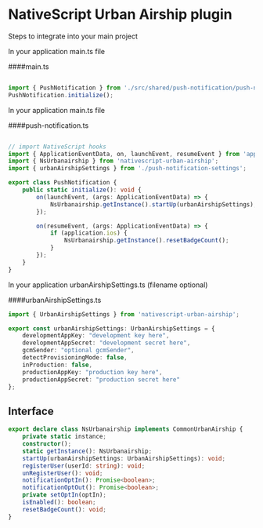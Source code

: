 # NativeScript Urban Airship plugin

Steps to integrate into your main project

In your application main.ts file

####main.ts

``` typescript

import { PushNotification } from './src/shared/push-notification/push-notification';
PushNotification.initialize();

```

In your application main.ts file

####push-notification.ts

``` typescript

// import NativeScript hooks
import { ApplicationEventData, on, launchEvent, resumeEvent } from 'application';
import { NsUrbanairship } from 'nativescript-urban-airship';
import { urbanAirshipSettings } from './push-notification-settings';

export class PushNotification {
    public static initialize(): void {
        on(launchEvent, (args: ApplicationEventData) => {
            NsUrbanairship.getInstance().startUp(urbanAirshipSettings);
        });

        on(resumeEvent, (args: ApplicationEventData) => {
            if (application.ios) {
                NsUrbanairship.getInstance().resetBadgeCount();
            }
        });
    }
}
```

In your application urbanAirshipSettings.ts (filename optional)

####urbanAirshipSettings.ts

``` typescript
import { UrbanAirshipSettings } from 'nativescript-urban-airship';

export const urbanAirshipSettings: UrbanAirshipSettings = {
    developmentAppKey: "development key here",
    developmentAppSecret: "development secret here",
    gcmSender: "optional gcmSender",
    detectProvisioningMode: false,
    inProduction: false,
    productionAppKey: "production key here",
    productionAppSecret: "production secret here"
};
```

## Interface

``` typescript
export declare class NsUrbanairship implements CommonUrbanAirship {
    private static instance;
    constructor();
    static getInstance(): NsUrbanairship;
    startUp(urbanAirshipSettings: UrbanAirshipSettings): void;
    registerUser(userId: string): void;
    unRegisterUser(): void;
    notificationOptIn(): Promise<boolean>;
    notificationOptOut(): Promise<boolean>;
    private setOptIn(optIn);
    isEnabled(): boolean;
    resetBadgeCount(): void;
}
```